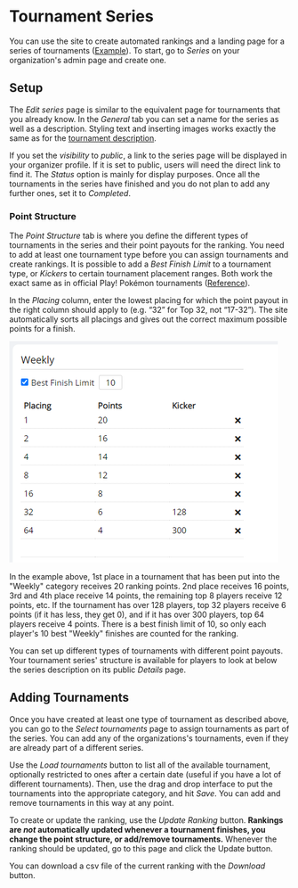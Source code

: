 # Tournament Series

You can use the site to create automated rankings and a landing page for a series of tournaments ([Example](https://play.limitlesstcg.com/series/limitless-online-2021/details)). To start, go to *Series* on your organization's admin page and create one.

## Setup

The *Edit series* page is similar to the equivalent page for tournaments that you already know. In the *General* tab you can set a name for the series as well as a description. Styling text and inserting images works exactly the same as for the [tournament description](/organizer/basics.html#adding-a-tournament-description).

If you set the *visibility* to *public*, a link to the series page will be displayed in your organizer profile. If it is set to public, users will need the direct link to find it. The *Status* option is mainly for display purposes. Once all the tournaments in the series have finished and you do not plan to add any further ones, set it to *Completed*.

### Point Structure

The *Point Structure* tab is where you define the different types of tournaments in the series and their point payouts for the ranking. You need to add at least one tournament type before you can assign tournaments and create rankings. It is possible to add a *Best Finish Limit* to a tournament type, or *Kickers* to certain tournament placement ranges. Both work the exact same as in official Play! Pokémon tournaments ([Reference](https://www.pokemon.com/us/play-pokemon/about/tournaments-glossary/)).

In the *Placing* column, enter the lowest placing for which the point payout in the right column should apply to (e.g. “32” for Top 32, not “17-32”). The site automatically sorts all placings and gives out the correct maximum possible points for a finish.

![series_point_structure](./img/series_points.webp)

In the example above, 1st place in a tournament that has been put into the "Weekly" category receives 20 ranking points. 2nd place receives 16 points, 3rd and 4th place receive 14 points, the remaining top 8 players receive 12 points, etc. If the tournament has over 128 players, top 32 players receive 6 points (if it has less, they get 0), and if it has over 300 players, top 64 players receive 4 points. There is a best finish limit of 10, so only each player's 10 best "Weekly" finishes are counted for the ranking.

You can set up different types of tournaments with different point payouts. Your tournament series' structure is available for players to look at below the series description on its public *Details* page.

## Adding Tournaments

Once you have created at least one type of tournament as described above, you can go to the *Select tournaments* page to assign tournaments as part of the series. You can add any of the organizations's tournaments, even if they are already part of a different series.

Use the *Load tournaments* button to list all of the available tournament, optionally restricted to ones after a certain date (useful if you have a lot of different tournaments). Then, use the drag and drop interface to put the tournaments into the appropriate category, and hit *Save*. You can add and remove tournaments in this way at any point.

To create or update the ranking, use the *Update Ranking* button. **Rankings are *not* automatically updated whenever a tournament finishes, you change the point structure, or add/remove tournaments.** Whenever the ranking should be updated, go to this page and click the Update button.

You can download a csv file of the current ranking with the *Download* button.